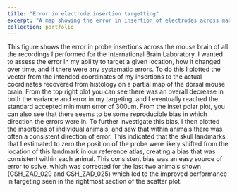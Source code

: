```yaml
---
title: "Error in electrode insertion targetting"
excerpt: "A map showing the error in insertion of electrodes across many experiments<br/><img src='/images/Targeting_error.png'>"
collection: portfolio
---
```


This figure shows the error in probe insertions across the mouse brain of all the recordings I performed for the International Brain Laboratory. I wanted to assess the error in my ability to target a given location, how it changed over time, and if there were any systematic errors. To do this I plotted the vector from the intended coordinates of my insertions to the actual coordinates recovered from histology on a partial map of the dorsal mouse brain. From the top right plot you can see there was an overall decrease in both the variance and error in my targeting, and I eventually reached the standard accepted minimum error of 300um. From the inset polar plot, you can also see that there seems to be some reproducible bias in which direction the errors were in. To further investigate this bias, I then plotted the insertions of individual animals, and saw that within animals there was often a consistent direction of error. This indicated that the skull landmarks that I estimated to zero the position of the probe were likely shifted from the location of this landmark in our reference atlas, creating a bias that was consistent within each animal. This consistent bias was an easy source of error to solve, which was corrected for the last two animals shown (CSH_ZAD_029 and CSH_ZAD_025) which led to the improved performance in targeting seen in the rightmost section of the scatter plot.
